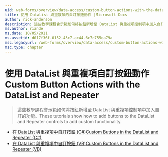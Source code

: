 ```yaml
---
uid: web-forms/overview/data-access/custom-button-actions-with-the-datalist-and-repeater/index
title: 使用 DataList 與重複項的自訂按鈕動作 |Microsoft Docs
author: rick-anderson
description: 這些教學課程會示範如何將按鈕新增至 DataList 與重複項控制項中加入自訂的功能。
ms.author: riande
ms.date: 10/05/2011
ms.assetid: d017f36f-0152-43c7-ac44-6c7c755ea79a
msc.legacyurl: /web-forms/overview/data-access/custom-button-actions-with-the-datalist-and-repeater
msc.type: chapter
---
```

<a name="custom-button-actions-with-the-datalist-and-repeater"></a><span data-ttu-id="82cdc-103">使用 DataList 與重複項自訂按鈕動作</span><span class="sxs-lookup"><span data-stu-id="82cdc-103">Custom Button Actions with the DataList and Repeater</span></span>
====================
> <span data-ttu-id="82cdc-104">這些教學課程會示範如何將按鈕新增至 DataList 與重複項控制項中加入自訂的功能。</span><span class="sxs-lookup"><span data-stu-id="82cdc-104">These tutorials show how to add buttons to the DataList and Repeater controls to add custom functionality.</span></span>


- [<span data-ttu-id="82cdc-105">在 DataList 與重複項中自訂按鈕 (C#)</span><span class="sxs-lookup"><span data-stu-id="82cdc-105">Custom Buttons in the DataList and Repeater (C#)</span></span>](custom-buttons-in-the-datalist-and-repeater-cs.md)
- [<span data-ttu-id="82cdc-106">在 DataList 與重複項中自訂按鈕 (VB)</span><span class="sxs-lookup"><span data-stu-id="82cdc-106">Custom Buttons in the DataList and Repeater (VB)</span></span>](custom-buttons-in-the-datalist-and-repeater-vb.md)
